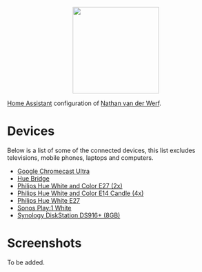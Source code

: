 <p align="center">
    <img src="https://upload.wikimedia.org/wikipedia/commons/thumb/6/6e/Home_Assistant_Logo.svg/2000px-Home_Assistant_Logo.svg.png" height="200">
</p>

[Home Assistant](https://www.home-assistant.io/) configuration of [Nathan van der Werf](https://github.com/nathan-van-der-werf).

# Devices

Below is a list of some of the connected devices, this list excludes televisions, mobile phones, laptops and computers.

* [Google Chromecast Ultra](https://tweakers.net/pricewatch/588491/google-chromecast-ultra.html)
* [Hue Bridge](https://tweakers.net/pricewatch/467641/philips-hue-bridge-20.html)
* [Philips Hue White and Color E27 (2x)](https://tweakers.net/pricewatch/1115053/philips-hue-white-and-color-e27-25000-uur-806-lumen-duo-pack/specificaties/)
* [Philips Hue White and Color E14 Candle (4x)](https://tweakers.net/pricewatch/746825/philips-hue-white-and-color-e14-candle.html)
* [Philips Hue White E27](https://tweakers.net/pricewatch/467962/philips-hue-white-e27-single-pack.html)
* [Sonos Play:1 White](https://tweakers.net/pricewatch/1115053/philips-hue-white-and-color-e27-25000-uur-806-lumen-duo-pack/specificaties/)
* [Synology DiskStation DS916+ (8GB)](https://tweakers.net/product/488469/synology-diskstation-ds916+/)

# Screenshots

To be added.
